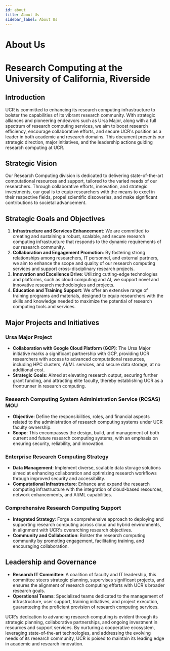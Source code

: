 ```yaml
---
id: about
title: About Us
sidebar_label: About Us
---
```



# About Us

# Research Computing at the University of California, Riverside

## Introduction

UCR is committed to enhancing its research computing infrastructure to bolster the capabilities of its vibrant research community. With strategic alliances and pioneering endeavors such as Ursa Major, along with a full spectrum of research computing services, we aim to boost research efficiency, encourage collaborative efforts, and secure UCR's position as a leader in both academic and research domains. This document presents our strategic direction, major initiatives, and the leadership actions guiding research computing at UCR.

## Strategic Vision

Our Research Computing division is dedicated to delivering state-of-the-art computational resources and support, tailored to the varied needs of our researchers. Through collaborative efforts, innovation, and strategic investments, our goal is to equip researchers with the means to excel in their respective fields, propel scientific discoveries, and make significant contributions to societal advancement.

## Strategic Goals and Objectives

1. **Infrastructure and Services Enhancement**: We are committed to creating and sustaining a robust, scalable, and secure research computing infrastructure that responds to the dynamic requirements of our research community.
2. **Collaboration and Engagement Promotion**: By fostering strong relationships among researchers, IT personnel, and external partners, we aim to enhance the scope and quality of our research computing services and support cross-disciplinary research projects.
3. **Innovation and Excellence Drive**: Utilizing cutting-edge technologies and platforms, such as cloud computing and AI, we support novel and innovative research methodologies and projects.
4. **Education and Training Support**: We offer an extensive range of training programs and materials, designed to equip researchers with the skills and knowledge needed to maximize the potential of research computing tools and services.

## Major Projects and Initiatives

### Ursa Major Project

- **Collaboration with Google Cloud Platform (GCP)**: The Ursa Major initiative marks a significant partnership with GCP, providing UCR researchers with access to advanced computational resources, including HPC clusters, AI/ML services, and secure data storage, at no additional cost.
- **Strategic Goals**: Aimed at elevating research output, securing further grant funding, and attracting elite faculty, thereby establishing UCR as a frontrunner in research computing.

### Research Computing System Administration Service (RCSAS) MOU

- **Objective**: Define the responsibilities, roles, and financial aspects related to the administration of research computing systems under UCR faculty ownership.
- **Scope**: This encompasses the design, build, and management of both current and future research computing systems, with an emphasis on ensuring security, reliability, and innovation.

### Enterprise Research Computing Strategy

- **Data Management**: Implement diverse, scalable data storage solutions aimed at enhancing collaboration and optimizing research workflows through improved security and accessibility.
- **Computational Infrastructure**: Enhance and expand the research computing infrastructure with the integration of cloud-based resources, network enhancements, and AI/ML capabilities.

### Comprehensive Research Computing Support

- **Integrated Strategy**: Forge a comprehensive approach to deploying and supporting research computing across cloud and hybrid environments, in alignment with UCR's overarching research objectives.
- **Community and Collaboration**: Bolster the research computing community by promoting engagement, facilitating training, and encouraging collaboration.

## Leadership and Governance

- **Research IT Committee**: A coalition of faculty and IT leadership, this committee steers strategic planning, supervises significant projects, and ensures the alignment of research computing efforts with UCR's broader research goals.
- **Operational Teams**: Specialized teams dedicated to the management of infrastructure, user support, training initiatives, and project execution, guaranteeing the proficient provision of research computing services.

UCR's dedication to advancing research computing is evident through its strategic planning, collaborative partnerships, and ongoing investment in resources and support services. By nurturing a cooperative ecosystem, leveraging state-of-the-art technologies, and addressing the evolving needs of its research community, UCR is poised to maintain its leading edge in academic and research innovation.
